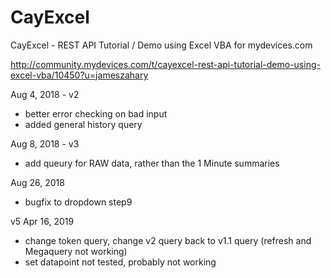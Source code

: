# CayExcel
CayExcel - REST API Tutorial / Demo using Excel VBA for mydevices.com

http://community.mydevices.com/t/cayexcel-rest-api-tutorial-demo-using-excel-vba/10450?u=jameszahary

Aug 4, 2018 - v2
 - better error checking on bad input
 - added general history query
 
Aug 8, 2018 - v3
- add queury for RAW data, rather than the 1 Minute summaries

Aug 26, 2018
- bugfix to dropdown step9

v5 Apr 16, 2019 
- change token query, change v2 query back to v1.1 query (refresh and Megaquery not working)
- set datapoint not tested, probably not working
